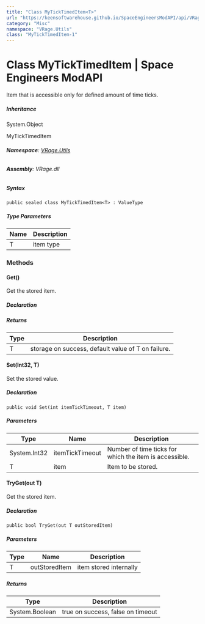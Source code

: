 ```yaml
---
title: "Class MyTickTimedItem<T>"
url: "https://keensoftwarehouse.github.io/SpaceEngineersModAPI/api/VRage.Utils.MyTickTimedItem-1.html"
category: "Misc"
namespace: "VRage.Utils"
class: "MyTickTimedItem-1"
---
```


# Class MyTickTimedItem<T> | Space Engineers ModAPI

Item that is accessible only for defined amount of time ticks.

##### Inheritance

System.Object

MyTickTimedItem<T>

###### **Namespace**: [VRage.Utils](https://keensoftwarehouse.github.io/SpaceEngineersModAPI/api/VRage.Utils.html)

###### **Assembly**: VRage.dll

##### Syntax

```
public sealed class MyTickTimedItem<T> : ValueType
```

##### Type Parameters

| Name | Description |
| --- | --- |
| T   | item type |

### Methods

#### Get()

Get the stored item.

##### Declaration

##### Returns

| Type | Description |
| --- | --- |
| T   | storage on success, default value of T on failure. |

#### Set(Int32, T)

Set the stored value.

##### Declaration

```
public void Set(int itemTickTimeout, T item)
```

##### Parameters

| Type | Name | Description |
| --- | --- | --- |
| System.Int32 | itemTickTimeout | Number of time ticks for which the item is accessible. |
| T   | item | Item to be stored. |

#### TryGet(out T)

Get the stored item.

##### Declaration

```
public bool TryGet(out T outStoredItem)
```

##### Parameters

| Type | Name | Description |
| --- | --- | --- |
| T   | outStoredItem | item stored internally |

##### Returns

| Type | Description |
| --- | --- |
| System.Boolean | true on success, false on timeout |